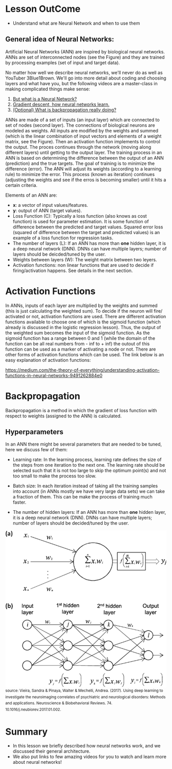 # Lesson OutCome
- Understand what are Neural Network and when to use them

## General idea of Neural Networks:

Artificial Neural Networks (ANN) are inspired by biological neural networks. ANNs are set of interconnected nodes (see the Figure) and they are trained by processing examples (set of input and target data). 

No matter how well we describe neural networks, we'll never do as well as YouTuber 3Blue1Brown. We'll go into more detail about coding and choosing layers and what have you, but the following videos are a master-class in making complicated things make sense:

1. [But what is a Neural Network?](https://www.youtube.com/watch?v=aircAruvnKk)
2. [Gradient descent, how neural networks learn.](https://www.youtube.com/watch?v=IHZwWFHWa-w)
3. [(Optional) What is backpropagation really doing?](https://www.youtube.com/watch?v=Ilg3gGewQ5U)



ANNs are made of a set of inputs (an input layer) which are connected to set of nodes (second layer). The connections of biological neurons are modeled as weights. All inputs are modified by the weights and summed (which is the linear combination of input vectors and elements of a weight matrix, see the Figure). Then an activation function implements to control the output. The proces continues through the network (moving along different layers) until getting to the output layer. 
The training process in an ANN is based on determining the difference between the output of an ANN (prediction) and the true targets. The goal of training is to minimize the difference (error). The ANN will adjust its weights (according to a learning rule) to minimize the error. This process (known as iteration) continues (adjusting the weights and see if the erros is becoming smaller) until it hits a certain criteria.

Elements of an ANN are: 

- **x**: a vector of input values/features.
- **y**: output of ANN (target values).
- Loss Function (C): Typically a loss function (also knows as cost function) is used for parameter estimation. It is some function of difference between the predicted and target values. Squared error loss (squared of difference between the target and predicted values) is an example of a loss function for regression tasks.  
- The number of layers (L): If an ANN has more than **one** hidden layer, it is a deep neural network (DNN). DNNs can have multiple layers; number of layers should be deicded/tuned by the user.
- Weights between layers (W): The weight matrix between two leyers.
- Activation functions: non linear functions that are used to decide if firing/activation happens. See details in the next section.



# Activation Functions
In ANNs, inputs of each layer are multiplied by the weights and summed (this is just calculating the weighted sum). To decide if the neuron will fire/ activated or not, activation functions are used. There are different activation functions available to choose one of which is the sigmoid function (which already is discussed in the logistic regression lesson). Thus, the output of the weighted sum becomes the input of the sigmoid function. As the sigmoid function has a range between 0 and 1 (while the domain of the function can be all real numbers from - inf to + inf) the outout of this function can be used as a marker of activating a node or not. 
There are other forms of activation functions which can be used. The link below is an easy explanation of activation functions: 

https://medium.com/the-theory-of-everything/understanding-activation-functions-in-neural-networks-9491262884e0

# Backpropagation

Backpropagation is a method in which the gradient of loss function with respect to weights (assigned to the ANN) is calculated. 


 
## Hyperparameters
In an ANN there might be several parameters that are needed to be tuned, here we discuss few of them: 

- Learning rate: In the learning process, learning rate defines the size of the steps from one iteration to the next one. The learning rate should be selected such that it is not too large to skip the optimum point(s) and not too small to make the process too slow. 

- Batch size: In each iteration instead of taking all the training samples into account (in ANNs mostly we have very large data sets) we can take a fraction of them. This can be make the process of training much faster.  

- The number of hidden layers: If an ANN has more than **one** hidden layer, it is a deep neural network (DNN). DNNs can have multiple layers; number of layers should be decided/tuned by the user.  


<img src="figs/NN_picture.png" width=520px>
<sup> source: Vieira, Sandra & Pinaya, Walter & Mechelli, Andrea. (2017). Using deep learning to investigate the neuroimaging correlates of psychiatric and neurological disorders: Methods and applications. Neuroscience & Biobehavioral Reviews. 74. 10.1016/j.neubiorev.2017.01.002. </sup> 


# Summary
- In this lesson we briefly described how neural networks work, and we discussed their general architecture.
- We also put links to few amazing videos for you to watch and learn more about neural networks!
